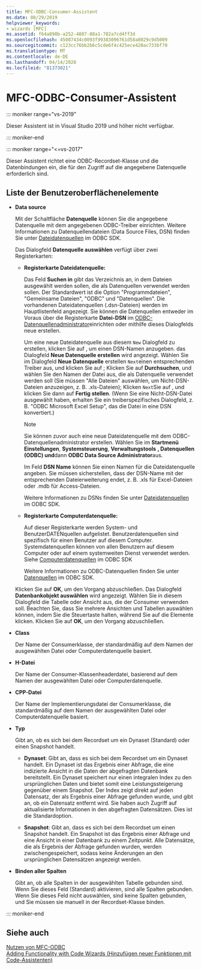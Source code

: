 ```yaml
---
title: MFC-ODBC-Consumer-Assistent
ms.date: 08/29/2019
helpviewer_keywords:
- wizards [MFC]
ms.assetid: f64a890b-a252-4887-88a1-782a7cd4ff3d
ms.openlocfilehash: 45087434c0093f99383096761d58a8029c9d5009
ms.sourcegitcommit: c123cc76bb2b6c5cde6f4c425ece420ac733bf70
ms.translationtype: MT
ms.contentlocale: de-DE
ms.lasthandoff: 04/14/2020
ms.locfileid: "81373021"
---
```

# <a name="mfc-odbc-consumer-wizard"></a>MFC-ODBC-Consumer-Assistent

::: moniker range="vs-2019"

Dieser Assistent ist in Visual Studio 2019 und höher nicht verfügbar.

::: moniker-end

::: moniker range="<=vs-2017"

Dieser Assistent richtet eine ODBC-Recordset-Klasse und die Datenbindungen ein, die für den Zugriff auf die angegebene Datenquelle erforderlich sind.

## <a name="uielement-list"></a>Liste der Benutzeroberflächenelemente

- **Data source**

  Mit der Schaltfläche **Datenquelle** können Sie die angegebene Datenquelle mit dem angegebenen ODBC-Treiber einrichten. Weitere Informationen zu Datenquellendateien (Data Source Files, DSN) finden Sie unter [Dateidatenquellen](/sql/odbc/reference/file-data-sources) im ODBC SDK.

  Das Dialogfeld **Datenquelle auswählen** verfügt über zwei Registerkarten:

  - **Registerkarte Dateidatenquelle:**

     Das Feld **Suchen in** gibt das Verzeichnis an, in dem Dateien ausgewählt werden sollen, die als Datenquellen verwendet werden sollen. Der Standardwert ist die Option "Programmdateien", "Gemeinsame Dateien", "ODBC" und "Datenquellen". Die vorhandenen Dateidatenquellen (.dsn-Dateien) werden im Hauptlistenfeld angezeigt. Sie können die Datenquellen entweder im Voraus über die Registerkarte **Datei-DSN** im [ODBC-Datenquellenadministrator](/sql/odbc/admin/odbc-data-source-administrator)einrichten oder mithilfe dieses Dialogfelds neue erstellen.

     Um eine neue Dateidatenquelle aus diesem `New` Dialogfeld zu erstellen, klicken Sie auf , um einen DSN-Namen anzugeben. das Dialogfeld **Neue Datenquelle erstellen** wird angezeigt. Wählen Sie im Dialogfeld **Neue Datenquelle** erstellen `Next`einen entsprechenden Treiber aus, und klicken Sie auf ; Klicken Sie auf **Durchsuchen**, und wählen Sie den Namen der Datei aus, die als Datenquelle verwendet werden soll (Sie müssen "Alle Dateien" auswählen, um Nicht-DSN-Dateien anzuzeigen, z. B. .xls-Dateien); Klicken `Next`Sie auf , und klicken Sie dann auf **Fertig stellen**. (Wenn Sie eine Nicht-DSN-Datei ausgewählt haben, erhalten Sie ein treiberspezifisches Dialogfeld, z. B. "ODBC Microsoft Excel Setup", das die Datei in eine DSN konvertiert.)

     > [!NOTE]
     > Sie können zuvor auch eine neue Dateidatenquelle mit dem ODBC-Datenquellenadministrator erstellen. Wählen Sie im **Startmenü** **Einstellungen**, **Systemsteuerung**, **Verwaltungstools** **, Datenquellen (ODBC) und**dann **ODBC Data Source Administrator**aus.

     Im Feld **DSN Name** können Sie einen Namen für die Dateidatenquelle angeben. Sie müssen sicherstellen, dass der DSN-Name mit der entsprechenden Dateierweiterung endet, z. B. .xls für Excel-Dateien oder .mdb für Access-Dateien.

     Weitere Informationen zu DSNs finden Sie unter [Dateidatenquellen](/sql/odbc/reference/file-data-sources) im ODBC SDK.

  - **Registerkarte Computerdatenquelle:**

     Auf dieser Registerkarte werden System- und BenutzerDATENquellen aufgelistet. Benutzerdatenquellen sind spezifisch für einen Benutzer auf diesem Computer. Systemdatenquellen können von allen Benutzern auf diesem Computer oder auf einem systemweiten Dienst verwendet werden. Siehe [Computerdatenquellen](/sql/odbc/reference/machine-data-sources) im ODBC SDK

     Weitere Informationen zu ODBC-Datenquellen finden Sie unter [Datenquellen](/sql/odbc/reference/data-sources) im ODBC SDK.

  Klicken Sie auf **OK**, um den Vorgang abzuschließen. Das Dialogfeld **Datenbankobjekt auswählen** wird angezeigt. Wählen Sie in diesem Dialogfeld die Tabelle oder Ansicht aus, die der Consumer verwenden soll. Beachten Sie, dass Sie mehrere Ansichten und Tabellen auswählen können, indem Sie die Steuertaste halten, während Sie auf die Elemente klicken. Klicken Sie auf **OK**, um den Vorgang abzuschließen.

- **Class**

   Der Name der Consumerklasse, der standardmäßig auf dem Namen der ausgewählten Datei oder Computerdatenquelle basiert.

- **H-Datei**

   Der Name der Consumer-Klassenheaderdatei, basierend auf dem Namen der ausgewählten Datei oder Computerdatenquelle.

- **CPP-Datei**

   Der Name der Implementierungsdatei der Consumerklasse, die standardmäßig auf dem Namen der ausgewählten Datei oder Computerdatenquelle basiert.

- **Typ**

   Gibt an, ob es sich bei dem Recordset um ein Dynaset (Standard) oder einen Snapshot handelt.

  - **Dynaset**: Gibt an, dass es sich bei dem Recordset um ein Dynaset handelt. Ein Dynaset ist das Ergebnis einer Abfrage, die eine indizierte Ansicht in die Daten der abgefragten Datenbank bereitstellt. Ein Dynaset speichert nur einen integralen Index zu den ursprünglichen Daten und bietet somit eine Leistungssteigerung gegenüber einem Snapshot. Der Index zeigt direkt auf jeden Datensatz, der als Ergebnis einer Abfrage gefunden wurde, und gibt an, ob ein Datensatz entfernt wird. Sie haben auch Zugriff auf aktualisierte Informationen in den abgefragten Datensätzen. Dies ist die Standardoption.

  - **Snapshot**: Gibt an, dass es sich bei dem Recordset um einen Snapshot handelt. Ein Snapshot ist das Ergebnis einer Abfrage und eine Ansicht in einer Datenbank zu einem Zeitpunkt. Alle Datensätze, die als Ergebnis der Abfrage gefunden wurden, werden zwischengespeichert, sodass keine Änderungen an den ursprünglichen Datensätzen angezeigt werden.

- **Binden aller Spalten**

   Gibt an, ob alle Spalten in der ausgewählten Tabelle gebunden sind. Wenn Sie dieses Feld (Standard) aktivieren, sind alle Spalten gebunden. Wenn Sie dieses Feld nicht auswählen, sind keine Spalten gebunden, und Sie müssen sie manuell in der Recordset-Klasse binden.

::: moniker-end

## <a name="see-also"></a>Siehe auch

[Nutzen von MFC-ODBC](../../mfc/reference/adding-an-mfc-odbc-consumer.md)<br/>
[Adding Functionality with Code Wizards (Hinzufügen neuer Funktionen mit Code-Assistenten)](../../ide/adding-functionality-with-code-wizards-cpp.md)
